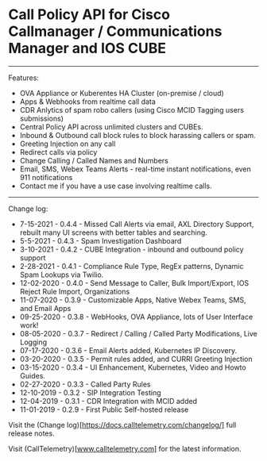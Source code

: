# Call Policy API for Cisco Callmanager / Communications Manager and IOS CUBE

---

Features:

- OVA Appliance or Kuberentes HA Cluster (on-premise / cloud)
- Apps & Webhooks from realtime call data
- CDR Anlytics of spam robo callers (using Cisco MCID Tagging users submissions)
- Central Policy API across unlimited clusters and CUBEs.
- Inbound & Outbound call block rules to block harassing callers or spam.
- Greeting Injection on any call
- Redirect calls via policy
- Change Calling / Called Names and Numbers
- Email, SMS, Webex Teams Alerts - real-time instant notifications, even 911 notifications
- Contact me if you have a use case involving realtime calls.

---

Change log:

- 7-15-2021 - 0.4.4 - Missed Call Alerts via email, AXL Directory Support, rebuilt many UI screens with better tables and searching.
- 5-5-2021 - 0.4.3 - Spam Investigation Dashboard
- 3-10-2021 - 0.4.2 - CUBE Integration - inbound and outbound policy support
- 2-28-2021 - 0.4.1 - Compliance Rule Type, RegEx patterns, Dynamic Spam Lookups via Twilio.
- 12-02-2020 - 0.4.0 - Send Message to Caller, Bulk Import/Export, IOS Reject Rule Import, Organizations
- 11-07-2020 - 0.3.9 - Customizable Apps, Native Webex Teams, SMS, and Email Apps
- 09-25-2020 - 0.3.8 - WebHooks, OVA Appliance, lots of User Interface work!
- 08-05-2020 - 0.3.7 - Redirect / Calling / Called Party Modifications, Live Logging
- 07-17-2020 - 0.3.6 - Email Alerts added, Kubernetes IP Discovery.
- 03-20-2020 - 0.3.5 - Permit rules added, and CURRI Greeting Injection
- 03-15-2020 - 0.3.4 - UI Enhancement, Kubernetes, Video and Howto Guides.
- 02-27-2020 - 0.3.3 - Called Party Rules
- 12-10-2019 - 0.3.2 - SIP Integration Testing
- 12-04-2019 - 0.3.1 - CDR Integration with MCID added
- 11-01-2019 - 0.2.9 - First Public Self-hosted release

Visit the (Change log)[https://docs.calltelemetry.com/changelog/] full release notes.

Visit (CallTelemetry)[www.calltelemetry.com] for the latest information.
